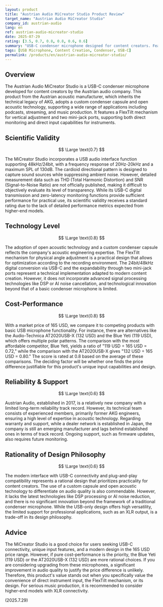 ```yaml
---
layout: product
title: "Austrian Audio MiCreator Studio Product Review"
target_name: "Austrian Audio MiCreator Studio"
company_id: austrian-audio
lang: en
ref: austrian-audio-micreator-studio
date: 2025-07-29
rating: [3.5, 0.7, 0.8, 0.8, 0.6, 0.6]
summary: "USB-C condenser microphone designed for content creators. Features custom capsule and open acoustic technology, delivering 48kHz/24bit audio quality."
tags: [USB Microphone, Content Creation, Condenser, USB-C]
permalink: /products/en/austrian-audio-micreator-studio/
---
```


## Overview

The Austrian Audio MiCreator Studio is a USB-C condenser microphone developed for content creators by the Austrian audio company. This product from the Austrian acoustic manufacturer, which inherits the technical legacy of AKG, adopts a custom condenser capsule and open acoustic technology, supporting a wide range of applications including podcasts, streaming, and music production. It features a FlexTilt mechanism for vertical adjustment and two mini-jack ports, supporting both direct monitoring and direct input capabilities for instruments.

## Scientific Validity

$$ \Large \text{0.7} $$

The MiCreator Studio incorporates a USB audio interface function supporting 48kHz/24bit, with a frequency response of 20Hz-20kHz and a maximum SPL of 130dB. The cardioid directional pattern is designed to capture sound sources while suppressing ambient noise. However, detailed measurement data such as THD (Total Harmonic Distortion) and SNR (Signal-to-Noise Ratio) are not officially published, making it difficult to objectively evaluate its level of transparency. While its USB-C digital transmission and zero-latency monitoring functions provide sufficient performance for practical use, its scientific validity receives a standard rating due to the lack of detailed performance metrics expected from higher-end models.

## Technology Level

$$ \Large \text{0.8} $$

The adoption of open acoustic technology and a custom condenser capsule reflects the company's acoustic engineering expertise. The FlexTilt mechanism for physical angle adjustment is a practical design that allows for optimization according to the recording environment. The 24bit/48kHz digital conversion via USB-C and the expandability through two mini-jack ports represent a technical implementation adapted to modern content creation. However, it does not incorporate advanced signal processing technologies like DSP or AI noise cancellation, and technological innovation beyond that of a basic condenser microphone is limited.

## Cost-Performance

$$ \Large \text{0.8} $$

With a market price of 165 USD, we compare it to competing products with basic USB microphone functionality. For instance, there are alternatives like the Audio-Technica AT2020USB-X (132 USD) and the Blue Yeti (119 USD), which offers multiple polar patterns. The comparison with the most affordable competitor, Blue Yeti, yields a ratio of "119 USD ÷ 165 USD = 0.72," while the comparison with the AT2020USB-X gives "132 USD ÷ 165 USD = 0.80." The score is rated at 0.8 based on the average of these comparisons. The deciding factor will be whether one finds the price difference justifiable for this product's unique input capabilities and design.

## Reliability & Support

$$ \Large \text{0.6} $$

Austrian Audio, established in 2017, is a relatively new company with a limited long-term reliability track record. However, its technical team consists of experienced members, primarily former AKG engineers, ensuring a high level of expertise in acoustic technology. Regarding warranty and support, while a dealer network is established in Japan, the company is still an emerging manufacturer and lags behind established ones in terms of track record. Ongoing support, such as firmware updates, also requires future monitoring.

## Rationality of Design Philosophy

$$ \Large \text{0.6} $$

The modern interface with USB-C connectivity and plug-and-play compatibility represents a rational design that prioritizes practicality for content creators. The use of a custom capsule and open acoustic technology to differentiate on audio quality is also commendable. However, it lacks the latest technologies like DSP processing or AI noise reduction, and there is no significant innovation beyond the framework of a traditional condenser microphone. While the USB-only design offers high versatility, the limited support for professional applications, such as an XLR output, is a trade-off in its design philosophy.

## Advice

The MiCreator Studio is a good choice for users seeking USB-C connectivity, unique input features, and a modern design in the 165 USD price range. However, if pure cost-performance is the priority, the Blue Yeti (119 USD) or the AT2020USB-X (132 USD) are more rational choices. If you are considering upgrading from these microphones, a significant improvement in audio quality to justify the price difference is unlikely. Therefore, this product's value stands out when you specifically value the convenience of direct instrument input, the FlexTilt mechanism, or its design. For serious music production, it is recommended to consider higher-end models with XLR connectivity.

(2025.7.29)
